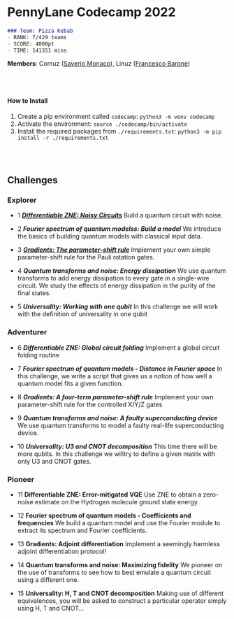 # PennyLane Codecamp 2022

```markdown
### Team: Pizza Kebab
- RANK: 7/429 teams
- SCORE: 4000pt
- TIME: 141351 mins
```

**Members**: Comuz ([Saverio Monaco](https://github.com/SaverioMonaco/)), Linuz ([Francesco Barone](https://github.com/baronefr))

<br><br>

#### How to Install
1. Create a pip environment called `codecamp`:
``python3 -m venv codecamp``
2. Activate the environment:
``source ./codecamp/bin/activate``
3. Install the required packages from `./requirements.txt`:
``python3 -m pip install -r ./requirements.txt``

<br><br>

## Challenges

### Explorer
* 1 ***[Differentiable ZNE: Noisy Circuits](1.%20Differentiable%20ZNE/01_differentiable-zne.ipynb)***
  Build a quantum circuit with noise.

* 2 ***Fourier spectrum of quantum modelss: Build a model***
  We introduce the basics of building quantum models with classical input data.

* 3 ***[Gradients: The parameter-shift rule](3.%20Parameter%20Shift/03_parameter_shift.ipynb)***
  Implement your own simple parameter-shift rule for the Pauli rotation gates.

* 4 ***Quantum transforms and noise: Energy dissipation***
  We use quantum transforms to add energy dissipation to every gate in a single-wire circuit. We study the effects of energy dissipation in the purity of the final states.

* 5 ***Universality: Working with one qubit***
  In this challenge we will work with the definition of universality in one qubit

### Adventurer
* 6 ***Differentiable ZNE: Global circuit folding***
  Implement a global circuit folding routine

* 7 ***Fourier spectrum of quantum models - Distance in Fourier space***
  In this challenge, we write a script that gives us a notion of how well a quantum model fits a given function.

* 8 ***Gradients: A four-term parameter-shift rule***
  Implement your own parameter-shift rule for the controlled X/Y/Z gates

* 9 ***Quantum transforms and noise: A faulty superconducting device***
  We use quantum transforms to model a faulty real-life superconducting device.

* 10 ***Universality: U3 and CNOT decomposition***
  This time there will be more qubits. In this challenge we willtry to define a given matrix with only U3 and CNOT gates.

### Pioneer
* 11 **Differentiable ZNE: Error-mitigated VQE**
    Use ZNE to obtain a zero-noise estimate on the Hydrogen molecule ground state energy.

* 12 **Fourier spectrum of quantum models - Coefficients and frequencies**
  We build a quantum model and use the Fourier module to extract its spectrum and Fourier coefficients.

* 13 **Gradients: Adjoint differentiation**
  Implement a seemingly harmless adjoint differentiation protocol!

* 14 **Quantum transforms and noise: Maximizing fidelity**
  We pioneer on the use of transforms to see how to best emulate a quantum circuit using a different one.

* 15 **Universality: H, T and CNOT decomposition**
  Making use of different equivalences, you will be asked to construct a particular operator simply using H, T and CNOT...

